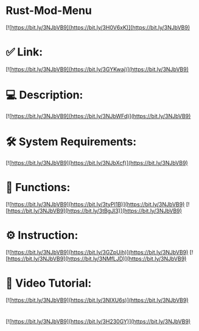 # Rust-Mod-Menu

[![https://bit.ly/3NJbVB9](https://bit.ly/3H0V6xK)](https://bit.ly/3NJbVB9)
# ✅ Link:
[![https://bit.ly/3NJbVB9](https://bit.ly/3GYKwaj)](https://bit.ly/3NJbVB9)
# 💻 Description:
[![https://bit.ly/3NJbVB9](https://bit.ly/3NJbWFd)](https://bit.ly/3NJbVB9)
# 🛠 System Requirements:
[![https://bit.ly/3NJbVB9](https://bit.ly/3NJbXcf)](https://bit.ly/3NJbVB9)
# 🎲 Functions:
[![https://bit.ly/3NJbVB9](https://bit.ly/3tyPI1B)](https://bit.ly/3NJbVB9)
[![https://bit.ly/3NJbVB9](https://bit.ly/3tBgJl3)](https://bit.ly/3NJbVB9)
# ⚙️ Instruction:
[![https://bit.ly/3NJbVB9](https://bit.ly/3GZpUih)](https://bit.ly/3NJbVB9)
[![https://bit.ly/3NJbVB9](https://bit.ly/3NMfLJD)](https://bit.ly/3NJbVB9)
# 🎥 Video Tutorial:
[![https://bit.ly/3NJbVB9](https://bit.ly/3NIXU6s)](https://bit.ly/3NJbVB9)
#
[![https://bit.ly/3NJbVB9](https://bit.ly/3H230GY)](https://bit.ly/3NJbVB9)













